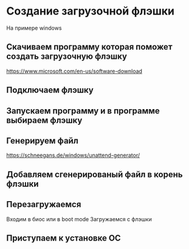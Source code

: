 # Создание загрузочной флэшки
На примере windows


## Скачиваем программу которая поможет создать загрузочную флэшку
https://www.microsoft.com/en-us/software-download


## Подключаем флэшку


## Запускаем программу и в программе выбираем флэшку


## Генерируем файл
https://schneegans.de/windows/unattend-generator/


## Добавляем сгенерированый файл в корень флэшки


## Перезагружаемся
Входим в биос или в boot mode
Загружаемся с флэшки

## Приступаем к установке ОС
